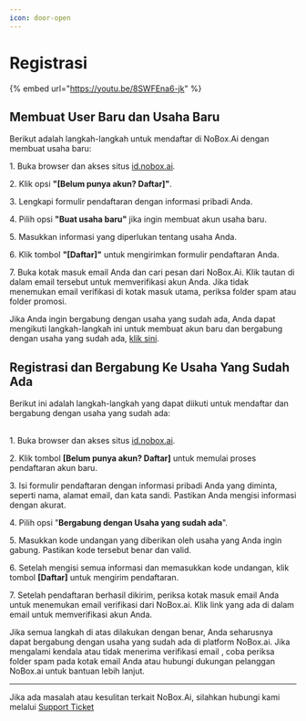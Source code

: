 ```yaml
---
icon: door-open
---
```


# Registrasi

{% embed url="https://youtu.be/8SWFEna6-jk" %}

## Membuat User Baru dan Usaha Baru

Berikut adalah langkah-langkah untuk mendaftar di NoBox.Ai dengan membuat usaha baru:

1\. Buka browser dan akses situs [id.nobox.ai](https://id.nobox.ai/)_._

2\. Klik opsi **"\[Belum punya akun? Daftar]"**.

3\. Lengkapi formulir pendaftaran dengan informasi pribadi Anda.

4\. Pilih opsi **"Buat usaha baru"** jika ingin membuat akun usaha baru.

5\. Masukkan informasi yang diperlukan tentang usaha Anda.

6\. Klik tombol **"\[Daftar]"** untuk mengirimkan formulir pendaftaran Anda.

7\. Buka kotak masuk email Anda dan cari pesan dari NoBox.Ai. Klik tautan di dalam email tersebut untuk memverifikasi akun Anda. Jika tidak menemukan email verifikasi di kotak masuk utama, periksa folder spam atau folder promosi.

Jika Anda ingin bergabung dengan usaha yang sudah ada, Anda dapat mengikuti langkah-langkah ini untuk membuat akun baru dan bergabung dengan usaha yang sudah ada, [klik sini](https://crm.nobox.ai/knowledge-base/article/membuat-user-baru-dan-bergabung-ke-perusahaan-yang-sudah-ada).

## Registrasi dan Bergabung Ke Usaha Yang Sudah Ada

Berikut ini adalah langkah-langkah yang dapat diikuti untuk mendaftar dan bergabung dengan usaha yang sudah ada:

\
1\. Buka browser dan akses situs [id.nobox.ai](https://id.nobox.ai/Account/Login/?ReturnUrl=%2F).

2\. Klik tombol **\[Belum punya akun? Daftar]** untuk memulai proses pendaftaran akun baru.

3\. Isi formulir pendaftaran dengan informasi pribadi Anda yang diminta, seperti nama, alamat email, dan kata sandi. Pastikan Anda mengisi informasi dengan akurat.

4\. Pilih opsi "**Bergabung dengan Usaha yang sudah ada**".

5\. Masukkan kode undangan yang diberikan oleh usaha yang Anda ingin gabung. Pastikan kode tersebut benar dan valid.

6\. Setelah mengisi semua informasi dan memasukkan kode undangan, klik tombol **\[Daftar]** untuk mengirim pendaftaran.

7\. Setelah pendaftaran berhasil dikirim, periksa kotak masuk email Anda untuk menemukan email verifikasi dari NoBox.ai. Klik link yang ada di dalam email untuk memverifikasi akun Anda.

Jika semua langkah di atas dilakukan dengan benar, Anda seharusnya dapat bergabung dengan usaha yang sudah ada di platform NoBox.ai. Jika mengalami kendala atau tidak menerima verifikasi email , coba periksa folder spam pada kotak email Anda atau hubungi dukungan pelanggan NoBox.ai untuk bantuan lebih lanjut.

***

Jika ada masalah atau kesulitan terkait NoBox.Ai, silahkan hubungi kami melalui [Support Ticket](https://crm.nobox.ai/clients/tickets)
